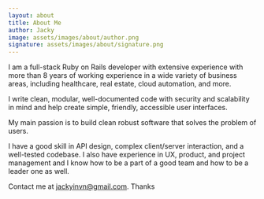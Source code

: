 ```yaml
---
layout: about
title: About Me
author: Jacky 
image: assets/images/about/author.png
signature: assets/images/about/signature.png
---
```


I am a full-stack Ruby on Rails developer with extensive experience with more than 8 years of working experience in a wide variety of business areas, including healthcare, real estate, cloud automation, and more.

I write clean, modular, well-documented code with security and scalability in mind and help create simple, friendly, accessible user interfaces.

My main passion is to build clean robust software that solves the problem of users.

I have a good skill in API design, complex client/server interaction, and a well-tested codebase. I also have experience in UX, product, and project management and I know how to be a part of a good team and how to be a leader one as well.

Contact me at jackyinvn@gmail.com. Thanks